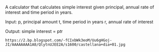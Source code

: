 A calculator that calculates simple interest given principal, annual rate of interest and time period in years.

Input:
   p, principal amount
   t, time period in years
   r, annual rate of interest

   Output:
    simple interest = p*t*r

    https://2.bp.blogspot.com/-fCIxbWk3eoM/Uu6gHGoj-JI/AAAAAAAA1A8/QlytnUJEE2A/s1600/castellana+dia+01.jpg
    
